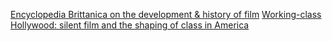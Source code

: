 [Encyclopedia Brittanica on the development & history of film](https://www.britannica.com/art/history-of-the-motion-picture)
[Working-class Hollywood: silent film and the shaping of class in America](https://searchworks.stanford.edu/view/3784991)
